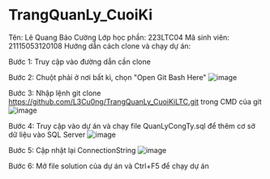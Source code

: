 # TrangQuanLy_CuoiKi
Tên: Lê Quang Bảo Cường
Lớp học phần: 223LTC04
Mã sinh viên: 21115053120108
Hướng dẫn cách clone và chạy dự án:

Bước 1: Truy cập vào đường dẫn cần clone

Bước 2: Chuột phải ở nơi bất kì, chọn "Open Git Bash Here" ![image](https://github.com/L3Cu0ng/TrangQuanLy_CuoiKiLTC/assets/146750962/911c70a6-5ec9-4346-af51-8a04bf498c14)

Bước 3: Nhập lệnh git clone https://github.com/L3Cu0ng/TrangQuanLy_CuoiKiLTC.git trong CMD của git ![image](https://github.com/L3Cu0ng/TrangQuanLy_CuoiKiLTC/assets/146750962/4b199f48-24e0-4891-a064-fab48a960493)


Bước 4: Truy cập vào dự án và chạy file QuanLyCongTy.sql để thêm cơ sở dữ liệu vào SQL Server ![image](https://github.com/L3Cu0ng/TrangQuanLy_CuoiKiLTC/assets/146750962/a9fec9fd-e3d8-4716-a95d-f873c8cd203c)

Bước 5: Cập nhật lại ConnectionString  ![image](https://github.com/L3Cu0ng/TrangQuanLy_CuoiKiLTC/assets/146750962/9d06ac90-f561-439a-b1ca-45b369d51b1b)

Bước 6: Mở file solution của dự án và Ctrl+F5 để chạy dự án
